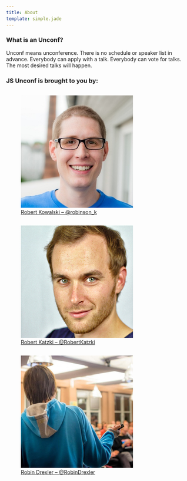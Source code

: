 ```yaml
---
title: About
template: simple.jade
---
```


<h3 class="subheader">What is an Unconf?</h3>

Unconf means unconference. There is no schedule or speaker list in advance. Everybody can apply with a talk. Everybody can vote for talks. The most desired talks will happen.

<h3 class="subheader">JS Unconf is brought to you by:</h3>

<div class="row">
  <div class="small-6 columns">
    <figure class="about__image">
      <a href="https://twitter.com/robinson_k" target="_blank">
        <img src="/images/robinson_k.jpg" width="305" height="305">
      </a>
      <figcaption>
        <a href="https://twitter.com/robinson_k" target="_blank">
          Robert Kowalski – @robinson_k
        </a>
      </figcaption>
    </figure>
  </div>
  <div class="small-6 columns">
    <figure class="about__image">
      <a href="https://twitter.com/RobertKatzki" target="_blank">
        <img src="/images/RobertKatzki.jpg" width="305" height="305">
      </a>
      <figcaption>
        <a href="https://twitter.com/RobertKatzki" target="_blank">
          Robert Katzki – @RobertKatzki
        </a>
      </figcaption>
    </figure>
  </div>
  <div class="small-6 columns">
    <figure class="about__image">
      <a href="https://twitter.com/RobinDrexler" target="_blank">
        <img src="/images/RobinDrexler.jpg" width="305" height="305">
      </a>
      <figcaption>
        <a href="https://twitter.com/RobinDrexler" target="_blank">
          Robin Drexler – @RobinDrexler
        </a>
      </figcaption>
    </figure>
  </div>
</div>
